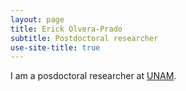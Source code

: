 ```yaml
---
layout: page
title: Erick Olvera-Prado
subtitle: Postdoctoral researcher
use-site-title: true
---
```


I am a posdoctoral researcher at [UNAM](https://www.unam.mx/).
